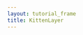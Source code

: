 ```yaml
---
layout: tutorial_frame
title: KittenLayer
---
```

<script type='text/javascript'>

	var map = L.map('map', {
		crs: L.CRS.Simple,
		center: [0, 0],
		zoom: 5
	});

	L.TileLayer.Kitten = L.TileLayer.extend({
		getTileUrl(coords) {
			var i = Math.ceil(Math.random() * 4);
			return `https://placekitten.com/256/256?image=${i}`;
		},
		getAttribution() {
			return '<a href="https://placekitten.com/attribution.html">PlaceKitten</a>';
		}
	});

	L.tileLayer.kitten = function () {
		return new L.TileLayer.Kitten();
	};

	var kittenTiles = L.tileLayer.kitten();
	map.addLayer(kittenTiles);
	
</script>
